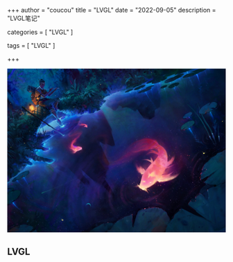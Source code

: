 +++
author = "coucou"
title = "LVGL"
date = "2022-09-05"
description = "LVGL笔记"

categories = [
    "LVGL"
]

tags = [
    "LVGL"
]

+++

![](1.jpg)

## LVGL 
